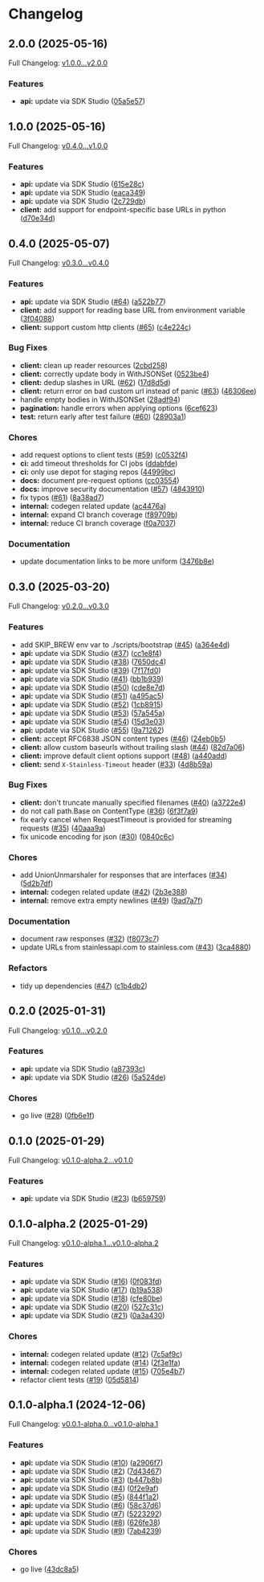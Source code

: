 # Changelog

## 2.0.0 (2025-05-16)

Full Changelog: [v1.0.0...v2.0.0](https://github.com/dackerman/demostore-go/compare/v1.0.0...v2.0.0)

### Features

* **api:** update via SDK Studio ([05a5e57](https://github.com/dackerman/demostore-go/commit/05a5e57ae60f40c2b882771a8cb0b7afcbfb176e))

## 1.0.0 (2025-05-16)

Full Changelog: [v0.4.0...v1.0.0](https://github.com/dackerman/demostore-go/compare/v0.4.0...v1.0.0)

### Features

* **api:** update via SDK Studio ([615e28c](https://github.com/dackerman/demostore-go/commit/615e28ccaaf22a26cdfa6a2ed7d08cc69ed838ae))
* **api:** update via SDK Studio ([eaca349](https://github.com/dackerman/demostore-go/commit/eaca349e2e678b3d07271f407ebd801838484f1f))
* **api:** update via SDK Studio ([2c729db](https://github.com/dackerman/demostore-go/commit/2c729dbc5fb83ceb60b4b89c3f75d71d5d6cdb16))
* **client:** add support for endpoint-specific base URLs in python ([d70e34d](https://github.com/dackerman/demostore-go/commit/d70e34db90bdaa4d684dc8b1d87ddd27b22ab79d))

## 0.4.0 (2025-05-07)

Full Changelog: [v0.3.0...v0.4.0](https://github.com/dackerman/demostore-go/compare/v0.3.0...v0.4.0)

### Features

* **api:** update via SDK Studio ([#64](https://github.com/dackerman/demostore-go/issues/64)) ([a522b77](https://github.com/dackerman/demostore-go/commit/a522b77c4b0f09b5c44f6da229886a6df25cecc0))
* **client:** add support for reading base URL from environment variable ([3f04088](https://github.com/dackerman/demostore-go/commit/3f04088a9ba88945782152f96426b5813fdfc89a))
* **client:** support custom http clients ([#65](https://github.com/dackerman/demostore-go/issues/65)) ([c4e224c](https://github.com/dackerman/demostore-go/commit/c4e224c5385f034d2e3ae8156f3b4e4994e1f79a))


### Bug Fixes

* **client:** clean up reader resources ([2cbd258](https://github.com/dackerman/demostore-go/commit/2cbd258f4f8ea4a99f04ddb8e861e18f868dad00))
* **client:** correctly update body in WithJSONSet ([0523be4](https://github.com/dackerman/demostore-go/commit/0523be479ae2306b2bf55ca0e5601ed561e7d39a))
* **client:** dedup slashes in URL ([#62](https://github.com/dackerman/demostore-go/issues/62)) ([17d8d5d](https://github.com/dackerman/demostore-go/commit/17d8d5d1bdf2b75d7924dc7115d581fde50e03e8))
* **client:** return error on bad custom url instead of panic ([#63](https://github.com/dackerman/demostore-go/issues/63)) ([46306ee](https://github.com/dackerman/demostore-go/commit/46306ee9fce77c2a0f4ee1d1265fd76dc95bd210))
* handle empty bodies in WithJSONSet ([28adf94](https://github.com/dackerman/demostore-go/commit/28adf945e4764877a50643fbf1c0afd17b5039d9))
* **pagination:** handle errors when applying options ([6cef623](https://github.com/dackerman/demostore-go/commit/6cef6238e4e615413ade0de0813bdcf2460ea0ed))
* **test:** return early after test failure ([#60](https://github.com/dackerman/demostore-go/issues/60)) ([28903a1](https://github.com/dackerman/demostore-go/commit/28903a181acd8d22ea565fd8634c19a5501356e9))


### Chores

* add request options to client tests ([#59](https://github.com/dackerman/demostore-go/issues/59)) ([c0532f4](https://github.com/dackerman/demostore-go/commit/c0532f4a07986ea07f1a237f9828848511e8d93b))
* **ci:** add timeout thresholds for CI jobs ([ddabfde](https://github.com/dackerman/demostore-go/commit/ddabfdeeff3ce4145c3ca91bbad1d80fd1d03e99))
* **ci:** only use depot for staging repos ([44999bc](https://github.com/dackerman/demostore-go/commit/44999bc93221fe4cd734916a95376717976b4800))
* **docs:** document pre-request options ([cc03554](https://github.com/dackerman/demostore-go/commit/cc035540085082ef2dd89c518447697656b06136))
* **docs:** improve security documentation ([#57](https://github.com/dackerman/demostore-go/issues/57)) ([4843910](https://github.com/dackerman/demostore-go/commit/4843910bf32df111ae52d09195b91bebb1cb019d))
* fix typos ([#61](https://github.com/dackerman/demostore-go/issues/61)) ([8a38ad7](https://github.com/dackerman/demostore-go/commit/8a38ad7a1105ab87dc45ca8266960fafbb0661cb))
* **internal:** codegen related update ([ac4476a](https://github.com/dackerman/demostore-go/commit/ac4476af7eb95c506e19547f44714f73f0529ef5))
* **internal:** expand CI branch coverage ([f89709b](https://github.com/dackerman/demostore-go/commit/f89709b59bf565632c76e46b0d8fcc04fcc12eab))
* **internal:** reduce CI branch coverage ([f0a7037](https://github.com/dackerman/demostore-go/commit/f0a703737b9a43f2dc70631d50a6e7cc2f584ed7))


### Documentation

* update documentation links to be more uniform ([3476b8e](https://github.com/dackerman/demostore-go/commit/3476b8e12fba9e2e75616d0474b591c3f3559709))

## 0.3.0 (2025-03-20)

Full Changelog: [v0.2.0...v0.3.0](https://github.com/dackerman/demostore-go/compare/v0.2.0...v0.3.0)

### Features

* add SKIP_BREW env var to ./scripts/bootstrap ([#45](https://github.com/dackerman/demostore-go/issues/45)) ([a364e4d](https://github.com/dackerman/demostore-go/commit/a364e4dd9011caafa2ef4cc1f04214e3787e5e1d))
* **api:** update via SDK Studio ([#37](https://github.com/dackerman/demostore-go/issues/37)) ([cc1e8f4](https://github.com/dackerman/demostore-go/commit/cc1e8f4b3aba18165b5d41856e2097245a2de57e))
* **api:** update via SDK Studio ([#38](https://github.com/dackerman/demostore-go/issues/38)) ([7650dc4](https://github.com/dackerman/demostore-go/commit/7650dc4dfa26c4c523a97d13f60c7be653c4a523))
* **api:** update via SDK Studio ([#39](https://github.com/dackerman/demostore-go/issues/39)) ([7f17fd0](https://github.com/dackerman/demostore-go/commit/7f17fd0269e7a85ea4633de7ae7ef6657f8f5595))
* **api:** update via SDK Studio ([#41](https://github.com/dackerman/demostore-go/issues/41)) ([bb1b939](https://github.com/dackerman/demostore-go/commit/bb1b93920c915a69101ec58ebe4842f32bac35e6))
* **api:** update via SDK Studio ([#50](https://github.com/dackerman/demostore-go/issues/50)) ([cde8e7d](https://github.com/dackerman/demostore-go/commit/cde8e7dfe936406c08119e804d5dcc94639cd977))
* **api:** update via SDK Studio ([#51](https://github.com/dackerman/demostore-go/issues/51)) ([a495ac5](https://github.com/dackerman/demostore-go/commit/a495ac5cd0f24c1ba2e394aabbd8dc4bfa7b195f))
* **api:** update via SDK Studio ([#52](https://github.com/dackerman/demostore-go/issues/52)) ([1cb8915](https://github.com/dackerman/demostore-go/commit/1cb891512d9d4a4a12a987ab26a00e84688066a5))
* **api:** update via SDK Studio ([#53](https://github.com/dackerman/demostore-go/issues/53)) ([57a545a](https://github.com/dackerman/demostore-go/commit/57a545a0ba6df1c962c610b3cf9d74b822113607))
* **api:** update via SDK Studio ([#54](https://github.com/dackerman/demostore-go/issues/54)) ([15d3e03](https://github.com/dackerman/demostore-go/commit/15d3e03621d42851fba9ebe578a76d6f47ddb4c5))
* **api:** update via SDK Studio ([#55](https://github.com/dackerman/demostore-go/issues/55)) ([9a71262](https://github.com/dackerman/demostore-go/commit/9a71262cf863aba897ec1b1eef55088ba1208e6d))
* **client:** accept RFC6838 JSON content types ([#46](https://github.com/dackerman/demostore-go/issues/46)) ([24eb0b5](https://github.com/dackerman/demostore-go/commit/24eb0b5fb8889ec199223bdfada31df76eca7abb))
* **client:** allow custom baseurls without trailing slash ([#44](https://github.com/dackerman/demostore-go/issues/44)) ([82d7a06](https://github.com/dackerman/demostore-go/commit/82d7a062c3004f4a73df020e838ddcfd67dbe114))
* **client:** improve default client options support ([#48](https://github.com/dackerman/demostore-go/issues/48)) ([a440add](https://github.com/dackerman/demostore-go/commit/a440adddf7598bc3191673e1696b301c754fda5c))
* **client:** send `X-Stainless-Timeout` header ([#33](https://github.com/dackerman/demostore-go/issues/33)) ([4d8b59a](https://github.com/dackerman/demostore-go/commit/4d8b59a14edd687f4325e302cc0b975c933defda))


### Bug Fixes

* **client:** don't truncate manually specified filenames ([#40](https://github.com/dackerman/demostore-go/issues/40)) ([a3722e4](https://github.com/dackerman/demostore-go/commit/a3722e4ce5329de17e5862591da45b3b381692fa))
* do not call path.Base on ContentType ([#36](https://github.com/dackerman/demostore-go/issues/36)) ([6f3f7a9](https://github.com/dackerman/demostore-go/commit/6f3f7a97b80df48ffe623254e88d18eaf8db5065))
* fix early cancel when RequestTimeout is provided for streaming requests ([#35](https://github.com/dackerman/demostore-go/issues/35)) ([40aaa9a](https://github.com/dackerman/demostore-go/commit/40aaa9ac34d6656ff55103fbd95418f5c7bab46e))
* fix unicode encoding for json ([#30](https://github.com/dackerman/demostore-go/issues/30)) ([0840c6c](https://github.com/dackerman/demostore-go/commit/0840c6c9eae3d3571e91daded8b6bb88d9899005))


### Chores

* add UnionUnmarshaler for responses that are interfaces ([#34](https://github.com/dackerman/demostore-go/issues/34)) ([5d2b7df](https://github.com/dackerman/demostore-go/commit/5d2b7dfa877c337757d08283f528502f59bd271a))
* **internal:** codegen related update ([#42](https://github.com/dackerman/demostore-go/issues/42)) ([2b3e388](https://github.com/dackerman/demostore-go/commit/2b3e3884a55afb848207fe93dad7a3927fa97962))
* **internal:** remove extra empty newlines ([#49](https://github.com/dackerman/demostore-go/issues/49)) ([9ad7a7f](https://github.com/dackerman/demostore-go/commit/9ad7a7f8bb1a5602f0702d271112d7ebaf0d310b))


### Documentation

* document raw responses ([#32](https://github.com/dackerman/demostore-go/issues/32)) ([f8073c7](https://github.com/dackerman/demostore-go/commit/f8073c78b7cf69699f56c6cc288625879ae0932b))
* update URLs from stainlessapi.com to stainless.com ([#43](https://github.com/dackerman/demostore-go/issues/43)) ([3ca4880](https://github.com/dackerman/demostore-go/commit/3ca48805b8c1d6c3ab9af71a2a8d672c70ac230a))


### Refactors

* tidy up dependencies ([#47](https://github.com/dackerman/demostore-go/issues/47)) ([c1b4db2](https://github.com/dackerman/demostore-go/commit/c1b4db23deb018b7e58c9816c6c92ddfeab46e58))

## 0.2.0 (2025-01-31)

Full Changelog: [v0.1.0...v0.2.0](https://github.com/dackerman/demostore-go/compare/v0.1.0...v0.2.0)

### Features

* **api:** update via SDK Studio ([a87393c](https://github.com/dackerman/demostore-go/commit/a87393cac33b6c826c7f5d8c14854593841e2211))
* **api:** update via SDK Studio ([#26](https://github.com/dackerman/demostore-go/issues/26)) ([5a524de](https://github.com/dackerman/demostore-go/commit/5a524de6d910f00ffb85598919057e3b3012765d))


### Chores

* go live ([#28](https://github.com/dackerman/demostore-go/issues/28)) ([0fb6e1f](https://github.com/dackerman/demostore-go/commit/0fb6e1ffa411c61a8adc92155c1ac9dd9623e8f5))

## 0.1.0 (2025-01-29)

Full Changelog: [v0.1.0-alpha.2...v0.1.0](https://github.com/dackerman/demostore-go/compare/v0.1.0-alpha.2...v0.1.0)

### Features

* **api:** update via SDK Studio ([#23](https://github.com/dackerman/demostore-go/issues/23)) ([b659759](https://github.com/dackerman/demostore-go/commit/b659759df6bc3eee537c0e9efc257d1a4a6b5537))

## 0.1.0-alpha.2 (2025-01-29)

Full Changelog: [v0.1.0-alpha.1...v0.1.0-alpha.2](https://github.com/dackerman/demostore-go/compare/v0.1.0-alpha.1...v0.1.0-alpha.2)

### Features

* **api:** update via SDK Studio ([#16](https://github.com/dackerman/demostore-go/issues/16)) ([0f083fd](https://github.com/dackerman/demostore-go/commit/0f083fd634ae15ae39b873c440517d42f3496250))
* **api:** update via SDK Studio ([#17](https://github.com/dackerman/demostore-go/issues/17)) ([b19a538](https://github.com/dackerman/demostore-go/commit/b19a53883d7ee2da24cf08c2f863ce814b747130))
* **api:** update via SDK Studio ([#18](https://github.com/dackerman/demostore-go/issues/18)) ([cfe80be](https://github.com/dackerman/demostore-go/commit/cfe80be505ecfaacea144cb66bbb3e9460d1e27f))
* **api:** update via SDK Studio ([#20](https://github.com/dackerman/demostore-go/issues/20)) ([527c31c](https://github.com/dackerman/demostore-go/commit/527c31c46d4bed6e17faac5abc75233ff36527cb))
* **api:** update via SDK Studio ([#21](https://github.com/dackerman/demostore-go/issues/21)) ([0a3a430](https://github.com/dackerman/demostore-go/commit/0a3a430c3eefe5eb300de10667c8501c3aaf9a04))


### Chores

* **internal:** codegen related update ([#12](https://github.com/dackerman/demostore-go/issues/12)) ([7c5af9c](https://github.com/dackerman/demostore-go/commit/7c5af9c64c84a6e8afd9a99e2121f09cecf49cee))
* **internal:** codegen related update ([#14](https://github.com/dackerman/demostore-go/issues/14)) ([2f3e1fa](https://github.com/dackerman/demostore-go/commit/2f3e1fa5556e2aed8a8378945074e56836a5c7ad))
* **internal:** codegen related update ([#15](https://github.com/dackerman/demostore-go/issues/15)) ([705e4b7](https://github.com/dackerman/demostore-go/commit/705e4b7264ef6da3addc4f129e12c979115bef51))
* refactor client tests ([#19](https://github.com/dackerman/demostore-go/issues/19)) ([05d5814](https://github.com/dackerman/demostore-go/commit/05d5814b02a81fa57da8c885aae96b4ea033aded))

## 0.1.0-alpha.1 (2024-12-06)

Full Changelog: [v0.0.1-alpha.0...v0.1.0-alpha.1](https://github.com/dackerman/demostore-go/compare/v0.0.1-alpha.0...v0.1.0-alpha.1)

### Features

* **api:** update via SDK Studio ([#10](https://github.com/dackerman/demostore-go/issues/10)) ([a2906f7](https://github.com/dackerman/demostore-go/commit/a2906f749efd9d4b6747e13979b269e2deb834aa))
* **api:** update via SDK Studio ([#2](https://github.com/dackerman/demostore-go/issues/2)) ([7d43467](https://github.com/dackerman/demostore-go/commit/7d434674d1101f0610b3b214efd4e66d18422658))
* **api:** update via SDK Studio ([#3](https://github.com/dackerman/demostore-go/issues/3)) ([b447b8b](https://github.com/dackerman/demostore-go/commit/b447b8b16ed22a07cf3f19c0083a591653c0daad))
* **api:** update via SDK Studio ([#4](https://github.com/dackerman/demostore-go/issues/4)) ([0f2e9af](https://github.com/dackerman/demostore-go/commit/0f2e9afc9c9ba5f310da08a72838c3394502f18f))
* **api:** update via SDK Studio ([#5](https://github.com/dackerman/demostore-go/issues/5)) ([844f1a2](https://github.com/dackerman/demostore-go/commit/844f1a2c7e0404b74ab2672407dfaaf1c0b93463))
* **api:** update via SDK Studio ([#6](https://github.com/dackerman/demostore-go/issues/6)) ([58c37d6](https://github.com/dackerman/demostore-go/commit/58c37d6b65d2e72b572ed646e938ec6be859c89a))
* **api:** update via SDK Studio ([#7](https://github.com/dackerman/demostore-go/issues/7)) ([5223292](https://github.com/dackerman/demostore-go/commit/5223292aee799b1e88d646a4e8199f8eca659068))
* **api:** update via SDK Studio ([#8](https://github.com/dackerman/demostore-go/issues/8)) ([626fe38](https://github.com/dackerman/demostore-go/commit/626fe38df2fc8415f0ec07fc5a084299266390f7))
* **api:** update via SDK Studio ([#9](https://github.com/dackerman/demostore-go/issues/9)) ([7ab4239](https://github.com/dackerman/demostore-go/commit/7ab42397fd4021695d5d5f756a1e6975f66b8738))


### Chores

* go live ([43dc8a5](https://github.com/dackerman/demostore-go/commit/43dc8a50f8cb056daf43adb34e58af29ff35a096))
